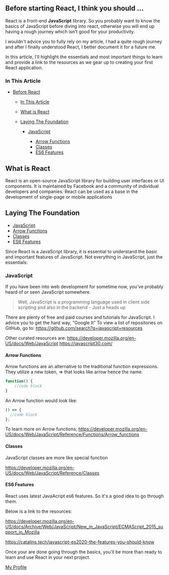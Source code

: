 ## Before starting React, I think you should ...

React is a front-end **JavaScript** library. So you probably want to know the basics of JavaScript before diving into react, otherwise you will end up having a rough journey which isn't good for your productivity.

I wouldn't advice you to fully rely on my article, I had a quite rough journey and after I finally understood React, I better document it for a future me.

In this article, I'll highlight the essentials and most important things to learn and provide a link to the resources as we gear up to creating your first React application.

### In This Article

* [Before React](#before-react)

  * [In This Article](#in-this-article)
  * [What is React](#what-is-react)
  * [Laying The Foundation](#laying-the-foundation)

    * [JavaScript](#javascript)

      * [Arrow Functions](#arrow-functions)
      * [Classes](#classes)
      * [ES6 Features](#es6-features)

## What is React

React is an open-source JavaScript library for building user interfaces or UI components. It is maintained by Facebook and a community of individual developers and companies. React can be used as a base in the development of single-page or mobile applications

## Laying The Foundation

* [JavaScript](#javascript)
* [Arrow Functions](#arrow-functions)
* [Classes](#classes)
* [ES6 Features](#es6-features)

Since React is a JavaScript library, it is essential to understand the basic and important features of JavaScript. Not everything in JavaScript, just the essentials:

### JavaScript

If you have been into web development for sometime now, you've probably heard of or seen JavaScript somewhere.

> Well, JavaScript is a programming language used in client side scripting and also in the backend - Just a heads up

There are plenty of free and paid courses and tutorials for JavaScript. I advice you to get the hard way, "Google It"
To view a list of repositories on GitHub, go to: https://github.com/search?q=javascript+resources

Other curated resources are:
https://developer.mozilla.org/en-US/docs/Web/JavaScript
https://javascript30.com/

#### Arrow Functions

Arrow functions are an alternative to the traditional function expressions. They utilize a new token, => that looks like arrow hence the name.

```javascript
function() {
    //code block
}
```

An Arrow function would look like:

```javascript
() => {
  //code block
};
```

To learn more on Arrow functions; https://developer.mozilla.org/en-US/docs/Web/JavaScript/Reference/Functions/Arrow_functions

#### Classes

JavaScript classes are more like special function

https://developer.mozilla.org/en-US/docs/Web/JavaScript/Reference/Classes

#### ES6 Features

React uses latest JavaAcript es6 features. So it's a good idea to go through them.

Below is a link to the resources:

https://developer.mozilla.org/en-US/docs/Archive/Web/JavaScript/New_in_JavaScript/ECMAScript_2015_support_in_Mozilla

https://catalins.tech/javascript-es2020-the-features-you-should-know

Once your are done going through the basics, you'll be more than ready to learn and use React in your next project.

[My Profile](http://chrisachinga.me)